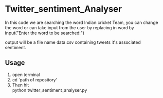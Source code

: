 # Twitter_sentiment_Analyser


In this code we are searching the word Indian cricket Team, you can change the word or can take input from the user by replacing in word by input("Enter the word to be searched:")

output will be a file name data.csv containing tweets it's associated sentiment.

## Usage
 1. open terminal  
 2. cd 'path of repository'  
 3. Then hit  
    python twitter_sentiment_analyser.py  
